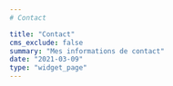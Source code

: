```yaml
---
# Contact

title: "Contact"
cms_exclude: false
summary: "Mes informations de contact"
date: "2021-03-09"
type: "widget_page"
---
```


